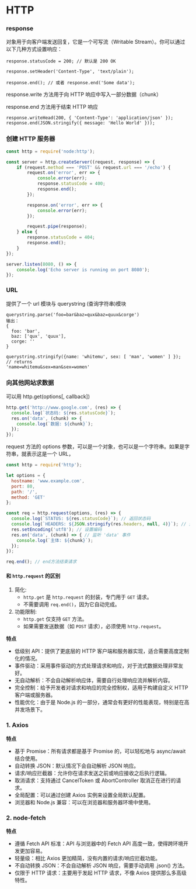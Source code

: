 # HTTP

### **response**

对象用于向客户端发送回复，它是一个可写流（Writable Stream）。你可以通过以下几种方式设置响应：

```
response.statusCode = 200; // 默认是 200 OK

response.setHeader('Content-Type', 'text/plain');

response.end(); // 或者 response.end('Some data');
```

response.write 方法用于向 HTTP 响应中写入一部分数据（chunk）

response.end 方法用于结束 HTTP 响应

```
response.writeHead(200, { 'Content-Type': 'application/json' });
response.end(JSON.stringify({ message: 'Hello World' }));
```

### **创建 HTTP 服务器**

```javascript
const http = require('node:http');

const server = http.createServer((request, response) => {
    if (request.method === 'POST' && request.url === '/echo') {
        request.on('error', err => {
            console.error(err);
            response.statusCode = 400;
            response.end();
        });

        response.on('error', err => {
            console.error(err);
        });

        request.pipe(response);
    } else {
        response.statusCode = 404;
        response.end();
    }
});

server.listen(8080, () => {
    console.log('Echo server is running on port 8080');
});

```

### **URL**

提供了一个 url 模块与 querystring (查询字符串)模块

```
querystring.parse('foo=bar&baz=qux&baz=quux&corge')
输出：
{
  foo: 'bar',
  baz: ['qux', 'quux'],
  corge: ''
}

querystring.stringify({name: 'whitemu', sex: [ 'man', 'women' ] });
// returns
'name=whitemu&sex=man&sex=women'
```

### **向其他网站求数据**

可以用 http.get(options\[, callback])

```javascript
http.get('http://www.google.com', (res) => {
  console.log(`状态码: ${res.statusCode}`);
  res.on('data', (chunk) => {
    console.log(`数据: ${chunk}`);
  });
});

```

request 方法的 options 参数，可以是一个对象，也可以是一个字符串。如果是字符串，就表示这是一个 URL，

```javascript
const http = require('http');

let options = {
  hostname: 'www.example.com',
  port: 80,
  path: '/',
  method: 'GET'
};

const req = http.request(options, (res) => {
  console.log(`STATUS: ${res.statusCode}`); // 返回状态码
  console.log(`HEADERS: ${JSON.stringify(res.headers, null, 4)}`); // 返回头部
  res.setEncoding('utf8'); // 设置编码
  res.on('data', (chunk) => { // 监听 'data' 事件
    console.log(`主体: ${chunk}`);
  });
});

req.end(); // end方法结束请求

```

#### 和 `http.request` 的区别

1. 简化:
   * `http.get` 是 `http.request` 的封装，专门用于 `GET` 请求。
   * 不需要调用 `req.end()`，因为它自动完成。
2. 功能限制:
   * `http.get` 仅支持 `GET` 方法。
   * 如果需要发送数据（如 `POST` 请求），必须使用 `http.request`。

**特点**

* 低级别 API：提供了更底层的 HTTP 客户端和服务器实现，适合需要高度定制化的情况。
* 事件驱动：采用事件驱动的方式处理请求和响应，对于流式数据处理非常友好。
* 无自动解析：不会自动解析响应体，需要自行处理响应流并解析内容。
* 完全控制：给予开发者对请求和响应的完全控制权，适用于构建自定义 HTTP 客户端或服务器。
* 性能优化：由于是 Node.js 的一部分，通常会有更好的性能表现，特别是在高并发场景下。

### 1. Axios

**特点**

* 基于 Promise：所有请求都是基于 Promise 的，可以轻松地与 async/await 结合使用。
* 自动转换 JSON：默认情况下会自动解析 JSON 响应。
* 请求/响应拦截器：允许你在请求发送之前或响应接收之后执行逻辑。
* 取消请求：支持通过 CancelToken 或 AbortController 取消正在进行的请求。
* 全局配置：可以通过创建 Axios 实例来设置全局默认配置。
* 浏览器和 Node.js 兼容：可以在浏览器和服务器环境中使用。

### 2. node-fetch

**特点**

* 遵循 Fetch API 标准：API 与浏览器中的 Fetch API 高度一致，使得跨环境开发更加容易。
* 轻量级：相比 Axios 更加精简，没有内置的请求/响应拦截功能。
* 不自动转换 JSON：不会自动解析 JSON 响应，需要手动调用 .json() 方法。
* 仅限于 HTTP 请求：主要用于发起 HTTP 请求，不像 Axios 提供那么多高级特性。
